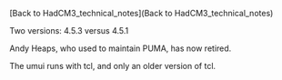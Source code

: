 [Back to HadCM3_technical_notes](Back to HadCM3_technical_notes)

Two versions: 4.5.3 versus 4.5.1

Andy Heaps, who used to maintain PUMA, has now retired.

The umui runs with tcl, and only an older version of tcl.

